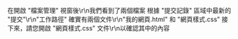 在開啟 "檔案管理" 視窗後\r\n我們看到了兩個檔案
根據 "提交記錄" 區域中最新的 "提交"\r\n"工作路徑" 確實有兩個文件\r\n"我的網頁.html" 和 "網頁樣式.css"
接下來，請您開啟 "網頁樣式.css" 文件\r\n以確認其中的內容